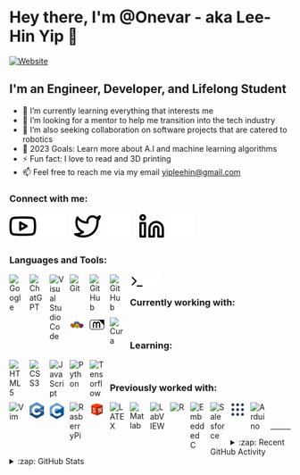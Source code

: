 # Hey there, I'm @Onevar - aka Lee-Hin Yip 👋

[![Website](https://img.shields.io/website?label=OnlineResume&style=for-the-badge&url=https%3A%2F%2Fcodestackr.com)](https://sway.office.com/PmFl7BLGsaIjYTM7?ref=Link)

## I'm an Engineer, Developer, and Lifelong Student

- 🌱 I’m currently learning everything that interests me 
- 👀 I’m looking for a mentor to help me transition into the tech industry
- 💞️ I’m also seeking collaboration on software projects that are catered to robotics
- 🥅 2023 Goals: Learn more about A.I and machine learning algorithms
- ⚡ Fun fact: I love to read and 3D printing
- 📫 Feel free to reach me via my email yipleehin@gmail.com

### Connect with me:

[![website](./img/youtube-light.svg)](https://www.youtube.com/@lee-hinyip#gh-light-mode-only)
[![website](./img/youtube-dark.svg)](https://www.youtube.com/@lee-hinyip#gh-dark-mode-only)
&nbsp;&nbsp;
[![website](./img/twitter-light.svg)](https://twitter.com/LeeHinYip#gh-light-mode-only)
[![website](./img/twitter-dark.svg)](https://twitter.com/LeeHinYip#gh-dark-mode-only)
&nbsp;&nbsp;
[![website](./img/linkedin-light.svg)](https://www.linkedin.com/in/lee-hin-yip#gh-light-mode-only)
[![website](./img/linkedin-dark.svg)](https://www.linkedin.com/in/lee-hin-yip#gh-dark-mode-only)

### Languages and Tools:

[<img align="left" alt="Google" width="26px" src="https://cdn.jsdelivr.net/gh/devicons/devicon/icons/google/google-original.svg" style="padding-right:10px;" />](https://www.google.com/)
[<img align="left" alt="ChatGPT" width="26px" src="https://upload.wikimedia.org/wikipedia/commons/0/04/ChatGPT_logo.svg" style="padding-right:10px;" />](https://chat.openai.com/)
[<img align="left" alt="Visual Studio Code" width="26px" src="https://cdn.jsdelivr.net/gh/devicons/devicon/icons/vscode/vscode-original.svg" style="padding-right:10px;" />](https://code.visualstudio.com/docs)
[<img align="left" alt="Git" width="26px" src="https://cdn.jsdelivr.net/gh/devicons/devicon/icons/git/git-original.svg" style="padding-right:10px;" />](https://git-scm.com/doc)
[<img align="left" alt="GitHub" width="26px" src="https://user-images.githubusercontent.com/3369400/139447912-e0f43f33-6d9f-45f8-be46-2df5bbc91289.png" style="padding-right:10px;" />](#gh-dark-mode-only)
[<img align="left" alt="GitHub" width="26px" src="https://user-images.githubusercontent.com/3369400/139448065-39a229ba-4b06-434b-bc67-616e2ed80c8f.png" style="padding-right:10px;" />](#gh-light-mode-only)
[<img align="left" alt="Terminal" width="26px" src="./img/terminal-light.svg" />](#gh-light-mode-only)
[<img align="left" alt="Terminal" width="26px" src="./img/terminal-dark.svg" />](#gh-dark-mode-only)

<br />

### Currently working with:

[<img align="left" alt="VBA" width="26px" src="./img/vba-svgrepo-com.svg" style="padding-right:10px;" />](https://learn.microsoft.com/en-us/office/vba/api/overview/#vba-programming-in-office)
[<img align="left" alt="Marlin" width="26px" src="./img/marlinfw-icon.svg" style="padding-right:10px;" />](https://docs.marlin.org/docs/Getting%20Started/)
[<img align="left" alt="Cura" width="26px" src="https://commons.wikimedia.org/wiki/File:Ultimaker_cura.png" style="padding-right:10px;" />](https://ultimaker.com/software/ultimaker-cura/)

<br />

### Learning:

[<img align="left" alt="HTML5" width="26px" src="https://cdn.jsdelivr.net/gh/devicons/devicon/icons/html5/html5-original.svg" style="padding-right:10px;" />](https://developer.mozilla.org/en-US/docs/Web/HTML)
[<img align="left" alt="CSS3" width="26px" src="https://cdn.jsdelivr.net/gh/devicons/devicon/icons/css3/css3-original.svg" style="padding-right:10px;" />](https://developer.mozilla.org/en-US/docs/Web/CSS/Reference)
[<img align="left" alt="JavaScript" width="26px" src="https://cdn.jsdelivr.net/gh/devicons/devicon/icons/javascript/javascript-original.svg" style="padding-right:10px;" />](https://devdocs.io/javascript/)
[<img align="left" alt="Python" width="26px" src="https://cdn.jsdelivr.net/gh/devicons/devicon/icons/python/python-original.svg" style="padding-right:10px;" />](https://www.python.org/doc/)
[<img align="left" alt="Tensorflow" width="26px" src="https://cdn.jsdelivr.net/gh/devicons/devicon/icons/tensorflow/tensorflow-original.svg" style="padding-right:10px;" />](https://www.tensorflow.org/)

<br />

### Previously worked with:

[<img align="left" alt="Vim" width="26px" src="https://cdn.jsdelivr.net/gh/devicons/devicon/icons/vim/vim-original.svg" style="padding-right:10px;" />](https://www.vim.org/docs.php)
[<img align="left" alt="C++" width="26px" src="./img/c.svg" style="padding-right:10px;" />](https://devdocs.io/cpp/)
[<img align="left" alt="C" width="26px" src="./img/c-1.svg" style="padding-right:10px;" />](https://devdocs.io/c/)
[<img align="left" alt="RasberryPi" width="26px" src="https://cdn.jsdelivr.net/gh/devicons/devicon/icons/raspberrypi/raspberrypi-original.svg" style="padding-right:10px;" />](https://www.raspberrypi.com/documentation/)
[<img align="left" alt="SolidWorks 2016" width="26px" src="./img/icons8-solidworks.svg" style="padding-right:10px;" />](https://help.solidworks.com/2024/English/SolidWorks/sldworks/r_welcome_sw_online_help.htm)
[<img align="left" alt="LATEX" width="26px" src="https://cdn.jsdelivr.net/gh/devicons/devicon/icons/latex/latex-original.svg" style="padding-right:10px;" />](https://www.latex-project.org/help/documentation/#gh-light-mode-only)
[<img align="left" alt="Matlab" width="26px" src="https://cdn.jsdelivr.net/gh/devicons/devicon/icons/matlab/matlab-original.svg" style="padding-right:10px;" />](https://www.mathworks.com/help/matlab/)
[<img align="left" alt="LabVIEW" width="26px" src="https://cdn.jsdelivr.net/gh/devicons/devicon/icons/labview/labview-original.svg" style="padding-right:10px;" />](https://www.ni.com/docs/en-US/bundle/labview/page/what-is-labview.html)
[<img align="left" alt="R" width="26px" src="https://cdn.jsdelivr.net/gh/devicons/devicon/icons/r/r-original.svg" style="padding-right:10px;" />](https://www.r-project.org/other-docs.html)
[<img align="left" alt="Embedded C" width="26px" src="https://cdn.jsdelivr.net/gh/devicons/devicon/icons/embeddedc/embeddedc-original-wordmark.svg" style="padding-right:10px;" />](https://developer.arm.com/documentation/dui0041/c/The-C-and-C---Libraries/The-embedded-C-library/Embedded-C-library-functions)
[<img align="left" alt="Salesforce" width="26px" src="https://cdn.jsdelivr.net/gh/devicons/devicon/icons/salesforce/salesforce-original.svg" style="padding-right:10px;" />](https://www.salesforce.com/)
[<img align="left" alt="ROS" width="26px" src="./img/Robot Operating System (ROS).svg" style="padding-right:10px;" />](http://wiki.ros.org/Documentation)
[<img align="left" alt="Arduino" width="26px" src="https://cdn.jsdelivr.net/gh/devicons/devicon/icons/arduino/arduino-original-wordmark.svg" style="padding-right:10px;" />](https://docs.arduino.cc/)

<br />
<br />

---

<details>
  <summary>:zap: Recent GitHub Activity</summary>
  
<!--START_SECTION:activity-->
<!--END_SECTION:activity-->

</details>

<details>
  <summary>:zap: GitHub Stats</summary>

  <img align="center" alt="Onevar's GitHub Stats" src="https://github-readme-stats.vercel.app/api?username=Onevar&count_private=true&rank_icon=github&show_icons=true&theme=transparent&hide_border=false&title_color=ff652f&icon_color=FFE400&bg_color=09131B&text_color=ffffff&border_color=0c1a25" />

</details>

[website]: https://sway.office.com/PmFl7BLGsaIjYTM7?ref=Link
[twitter]: https://twitter.com/LeeHinYip
[youtube]: https://www.youtube.com/@lee-hinyip
[linkedin]: https://www.linkedin.com/in/lee-hin-yip